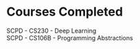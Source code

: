 # Courses Completed
SCPD - CS230 - Deep Learning <br />
SCPD - CS106B - Programming Abstractions <br />

